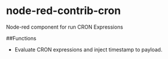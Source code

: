 # node-red-contrib-cron
Node-red component for run CRON Expressions

##Functions
* Evaluate CRON expressions and inject timestamp to payload.